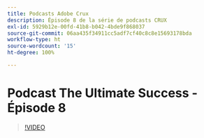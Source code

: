 ```yaml
---
title: Podcasts Adobe Crux
description: Épisode 8 de la série de podcasts CRUX
exl-id: 5929b12e-00fd-41b8-b042-4bde9f868037
source-git-commit: 06aa435f34911cc5adf7cf40c8c8e15693178bda
workflow-type: ht
source-wordcount: '15'
ht-degree: 100%

---
```


# Podcast The Ultimate Success - Épisode 8

>[!VIDEO](https://video.tv.adobe.com/v/3453787?quality=12learn=on&captions=fre_fr)

